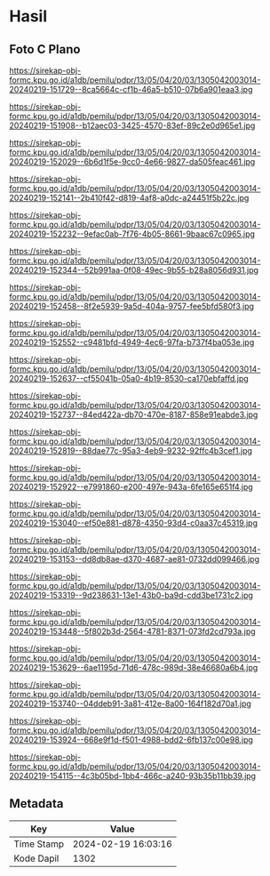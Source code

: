 # Hasil

## Foto C Plano

https://sirekap-obj-formc.kpu.go.id/a1db/pemilu/pdpr/13/05/04/20/03/1305042003014-20240219-151729--8ca5664c-cf1b-46a5-b510-07b6a901eaa3.jpg

https://sirekap-obj-formc.kpu.go.id/a1db/pemilu/pdpr/13/05/04/20/03/1305042003014-20240219-151908--b12aec03-3425-4570-83ef-89c2e0d965e1.jpg

https://sirekap-obj-formc.kpu.go.id/a1db/pemilu/pdpr/13/05/04/20/03/1305042003014-20240219-152029--6b6d1f5e-9cc0-4e66-9827-da505feac461.jpg

https://sirekap-obj-formc.kpu.go.id/a1db/pemilu/pdpr/13/05/04/20/03/1305042003014-20240219-152141--2b410f42-d819-4af8-a0dc-a24451f5b22c.jpg

https://sirekap-obj-formc.kpu.go.id/a1db/pemilu/pdpr/13/05/04/20/03/1305042003014-20240219-152232--9efac0ab-7f76-4b05-8661-9baac67c0965.jpg

https://sirekap-obj-formc.kpu.go.id/a1db/pemilu/pdpr/13/05/04/20/03/1305042003014-20240219-152344--52b991aa-0f08-49ec-9b55-b28a8056d931.jpg

https://sirekap-obj-formc.kpu.go.id/a1db/pemilu/pdpr/13/05/04/20/03/1305042003014-20240219-152458--8f2e5939-9a5d-404a-9757-fee5bfd580f3.jpg

https://sirekap-obj-formc.kpu.go.id/a1db/pemilu/pdpr/13/05/04/20/03/1305042003014-20240219-152552--c9481bfd-4949-4ec6-97fa-b737f4ba053e.jpg

https://sirekap-obj-formc.kpu.go.id/a1db/pemilu/pdpr/13/05/04/20/03/1305042003014-20240219-152637--cf55041b-05a0-4b19-8530-ca170ebfaffd.jpg

https://sirekap-obj-formc.kpu.go.id/a1db/pemilu/pdpr/13/05/04/20/03/1305042003014-20240219-152737--84ed422a-db70-470e-8187-858e91eabde3.jpg

https://sirekap-obj-formc.kpu.go.id/a1db/pemilu/pdpr/13/05/04/20/03/1305042003014-20240219-152819--88dae77c-95a3-4eb9-9232-92ffc4b3cef1.jpg

https://sirekap-obj-formc.kpu.go.id/a1db/pemilu/pdpr/13/05/04/20/03/1305042003014-20240219-152922--e7991860-e200-497e-943a-6fe165e651f4.jpg

https://sirekap-obj-formc.kpu.go.id/a1db/pemilu/pdpr/13/05/04/20/03/1305042003014-20240219-153040--ef50e881-d878-4350-93d4-c0aa37c45319.jpg

https://sirekap-obj-formc.kpu.go.id/a1db/pemilu/pdpr/13/05/04/20/03/1305042003014-20240219-153153--dd8db8ae-d370-4687-ae81-0732dd099466.jpg

https://sirekap-obj-formc.kpu.go.id/a1db/pemilu/pdpr/13/05/04/20/03/1305042003014-20240219-153319--9d238631-13e1-43b0-ba9d-cdd3be1731c2.jpg

https://sirekap-obj-formc.kpu.go.id/a1db/pemilu/pdpr/13/05/04/20/03/1305042003014-20240219-153448--5f802b3d-2564-4781-8371-073fd2cd793a.jpg

https://sirekap-obj-formc.kpu.go.id/a1db/pemilu/pdpr/13/05/04/20/03/1305042003014-20240219-153629--6ae1195d-71d6-478c-989d-38e46680a6b4.jpg

https://sirekap-obj-formc.kpu.go.id/a1db/pemilu/pdpr/13/05/04/20/03/1305042003014-20240219-153740--04ddeb91-3a81-412e-8a00-164f182d70a1.jpg

https://sirekap-obj-formc.kpu.go.id/a1db/pemilu/pdpr/13/05/04/20/03/1305042003014-20240219-153924--668e9f1d-f501-4988-bdd2-6fb137c00e98.jpg

https://sirekap-obj-formc.kpu.go.id/a1db/pemilu/pdpr/13/05/04/20/03/1305042003014-20240219-154115--4c3b05bd-1bb4-466c-a240-93b35b11bb39.jpg


## Metadata

| Key        | Value               |
| ---------- | ------------------- |
| Time Stamp | 2024-02-19 16:03:16 |
| Kode Dapil | 1302                |



